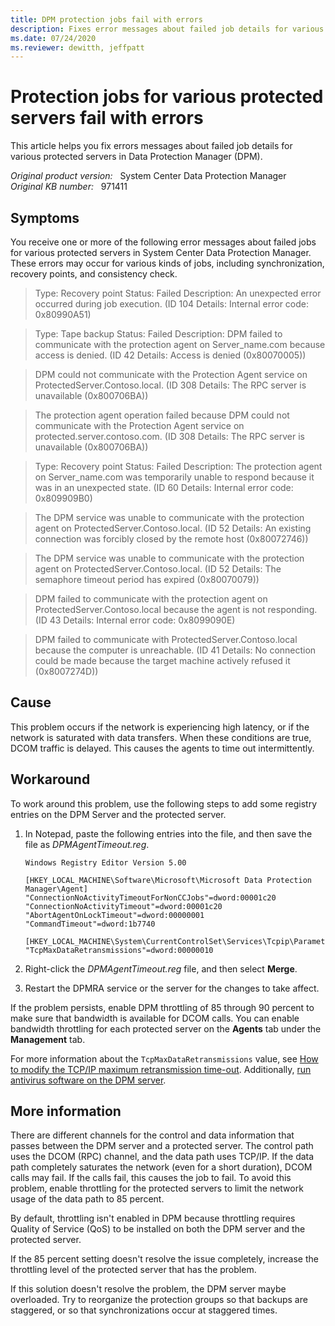 ```yaml
---
title: DPM protection jobs fail with errors
description: Fixes error messages about failed job details for various protected servers occur in Data Protection Manager. 
ms.date: 07/24/2020
ms.reviewer: dewitth, jeffpatt
---
```

# Protection jobs for various protected servers fail with errors

This article helps you fix errors messages about failed job details for various protected servers in Data Protection Manager (DPM).

_Original product version:_ &nbsp; System Center Data Protection Manager  
_Original KB number:_ &nbsp; 971411

## Symptoms

You receive one or more of the following error messages about failed jobs for various protected servers in System Center Data Protection Manager. These errors may occur for various kinds of jobs, including synchronization, recovery points, and consistency check.

> Type: Recovery point Status: Failed Description: An unexpected error occurred during job execution. (ID 104 Details: Internal error code: 0x80990A51)

> Type: Tape backup Status: Failed Description: DPM failed to communicate with the protection agent on Server_name.com because access is denied. (ID 42 Details: Access is denied (0x80070005))

> DPM could not communicate with the Protection Agent service on ProtectedServer.Contoso.local. (ID 308 Details: The RPC server is unavailable (0x800706BA))

> The protection agent operation failed because DPM could not communicate with the Protection Agent service on protected.server.contoso.com. (ID 308 Details: The RPC server is unavailable (0x800706BA))

> Type: Recovery point Status: Failed Description: The protection agent on Server_name.com was temporarily unable to respond because it was in an unexpected state. (ID 60 Details: Internal error code: 0x809909B0)

> The DPM service was unable to communicate with the protection agent on ProtectedServer.Contoso.local. (ID 52 Details: An existing connection was forcibly closed by the remote host (0x80072746))

> The DPM service was unable to communicate with the protection agent on ProtectedServer.Contoso.local. (ID 52 Details: The semaphore timeout period has expired (0x80070079))

> DPM failed to communicate with the protection agent on ProtectedServer.Contoso.local because the agent is not responding. (ID 43 Details: Internal error code: 0x8099090E)

> DPM failed to communicate with ProtectedServer.Contoso.local because the computer is unreachable. (ID 41 Details: No connection could be made because the target machine actively refused it (0x8007274D))

## Cause

This problem occurs if the network is experiencing high latency, or if the network is saturated with data transfers. When these conditions are true, DCOM traffic is delayed. This causes the agents to time out intermittently.

## Workaround

To work around this problem, use the following steps to add some registry entries on the DPM Server and the protected server.

1. In Notepad, paste the following entries into the file, and then save the file as *DPMAgentTimeout.reg*.

    ```console
    Windows Registry Editor Version 5.00

    [HKEY_LOCAL_MACHINE\Software\Microsoft\Microsoft Data Protection Manager\Agent]
    "ConnectionNoActivityTimeoutForNonCCJobs"=dword:00001c20
    "ConnectionNoActivityTimeout"=dword:00001c20
    "AbortAgentOnLockTimeout"=dword:00000001
    "CommandTimeout"=dword:1b7740

    [HKEY_LOCAL_MACHINE\System\CurrentControlSet\Services\Tcpip\Parameters]
    "TcpMaxDataRetransmissions"=dword:00000010
    ```

1. Right-click the *DPMAgentTimeout.reg* file, and then select **Merge**.
1. Restart the DPMRA service or the server for the changes to take affect.

If the problem persists, enable DPM throttling of 85 through 90 percent to make sure that bandwidth is available for DCOM calls. You can enable bandwidth throttling for each protected server on the **Agents** tab under the **Management** tab.

For more information about the `TcpMaxDataRetransmissions` value, see [How to modify the TCP/IP maximum retransmission time-out](https://support.microsoft.com/topic/7ae0982a-4963-fa7e-ee79-ff6d0da73db8). Additionally, [run antivirus software on the DPM server](/system-center/dpm/run-antivirus-server).

## More information

There are different channels for the control and data information that passes between the DPM server and a protected server. The control path uses the DCOM (RPC) channel, and the data path uses TCP/IP. If the data path completely saturates the network (even for a short duration), DCOM calls may fail. If the calls fail, this causes the job to fail. To avoid this problem, enable throttling for the protected servers to limit the network usage of the data path to 85 percent.

By default, throttling isn't enabled in DPM because throttling requires Quality of Service (QoS) to be installed on both the DPM server and the protected server.

If the 85 percent setting doesn't resolve the issue completely, increase the throttling level of the protected server that has the problem.

If this solution doesn't resolve the problem, the DPM server maybe overloaded. Try to reorganize the protection groups so that backups are staggered, or so that synchronizations occur at staggered times.
